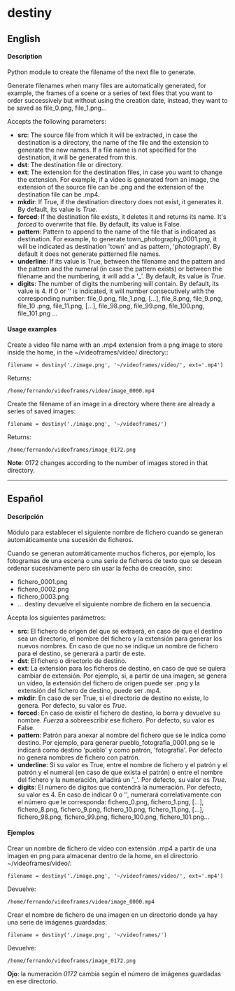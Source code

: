 # destiny

## English

#### Description
Python module to create the filename of the next file to generate. 

Generate filenames when many files are automatically generated, for example, the frames of a scene or a series of text files that you want to order successively but without using the creation date, instead, they want to be saved as file_0.png, file_1.png...

Accepts the following parameters:
- **src**: The source file from which it will be extracted, in case the destination is a directory, the name of the file and the extension to generate the new names. If a file name is not specified for the destination, it will be generated from this.
- **dst**: The destination file or directory.
- **ext**: The extension for the destination files, in case you want to change the extension. For example, if a video is generated from an image, the extension of the source file can be .png and the extension of the destination file can be .mp4.
- **mkdir**: If True, if the destination directory does not exist, it generates it. By default, its value is *True*.
- **forced**: If the destination file exists, it deletes it and returns its name. It's *forced* to overwrite that file. By default, its value is False.
- **pattern**: Pattern to append to the name of the file that is indicated as destination. For example, to generate town_photography_0001.png, it will be indicated as destination 'town' and as pattern, 'photograph'. By default it does not generate patterned file names. 
- **underline**: If its value is True, between the filename and the pattern and the pattern and the numeral (in case the pattern exists) or between the filename and the numbering, it will add a '\_'. By default, its value is *True*.
- **digits**: The number of digits the numbering will contain. By default, its value is 4. If 0 or '' is indicated, it will number consecutively with the corresponding number: file_0.png, file_1.png, \[...], file_8.png, file_9.png, file_10 .png, file_11.png, \[...], file_98.png, file_99.png, file_100.png, file_101.png ...

#### Usage examples
Create a video file name with an .mp4 extension from a png image to store inside the home, in the ~/videoframes/video/ directory::
~~~
filename = destiny('./image.png', '~/videoframes/video/', ext='.mp4')
~~~
Returns:
~~~
/home/fernando/videoframes/video/image_0000.mp4
~~~

Create the filename of an image in a directory where there are already a series of saved images:
~~~
filename = destiny('./image.png', '~/videoframes/')
~~~
Returns:
~~~
/home/fernando/videoframes/image_0172.png
~~~
**Note**: 0172 changes according to the number of images stored in that directory.

---

## Español

#### Descripción
Módulo para establecer el siguiente nombre de fichero cuando se generan automáticamente una sucesión de ficheros. 

Cuando se generan automáticamente muchos ficheros, por ejemplo, los fotogramas de una escena o una serie de ficheros de texto que se desean ordenar sucesivamente pero sin usar la fecha de creación, sino:
- fichero_0001.png
- fichero_0002.png
- fichero_0003.png
- ...
destiny devuelve el siguiente nombre de fichero en la secuencia. 

Acepta los siguientes parámetros:
- **src**: El fichero de origen del que se extraerá, en caso de que el destino sea un directorio, el nombre del fichero y la extensión para generar los nuevos nombres. En caso de que no se indique un nombre de fichero para el destino, se generará a partir de este. 
- **dst**: El fichero o directorio de destino. 
- **ext**: La extensión para los ficheros de destino, en caso de que se quiera cambiar de extensión. Por ejemplo, si, a partir de una imagen, se genera un vídeo, la extensión del fichero de origen puede ser .png y la extensión del fichero de destino, puede ser .mp4.
- **mkdir**: En caso de ser True, si el directorio de destino no existe, lo genera. Por defecto, su valor es *True*.
- **forced**: En caso de existir el fichero de destino, lo borra y devuelve su nombre. *Fuerza* a sobreescribir ese fichero. Por defecto, su valor es False.
- **pattern**: Patrón para anexar al nombre del fichero que se le indica como destino. Por ejemplo, para generar pueblo_fotografia_0001.png se le indicará como destino 'pueblo' y como patrón, 'fotografía'. Por defecto no genera nombres de fichero con patrón. 
- **underline**: Si su valor es True, entre el nombre de fichero y el patrón y el patrón y el numeral (en caso de que exista el patrón) o entre el nombre del fichero y la numeración, añadirá un '\_'. Por defecto, su valor es *True*.
- **digits**: El número de dígitos que contendrá la numeración. Por defecto, su valor es 4. En caso de indicar 0 o '', numerará correlativamente con el número que le corresponda: fichero_0.png, fichero_1.png, \[...], fichero_8.png, fichero_9.png, fichero_10.png, fichero_11.png, \[...], fichero_98.png, fichero_99.png, fichero_100.png, fichero_101.png...

#### Ejemplos

Crear un nombre de fichero de vídeo con extensión .mp4 a partir de una imagen en png para almacenar dentro de la home, en el directorio ~/videoframes/video/:
~~~
filename = destiny('./image.png', '~/videoframes/video/', ext='.mp4')
~~~
Devuelve:
~~~
/home/fernando/videoframes/video/image_0000.mp4
~~~

Crear el nombre de fichero de una imagen en un directorio donde ya hay una serie de imágenes guardadas:
~~~
filename = destiny('./image.png', '~/videoframes/')
~~~
Devuelve:
~~~
/home/fernando/videoframes/image_0172.png
~~~
**Ojo**: la numeración *0172* cambia según el número de imágenes guardadas en ese directorio.
